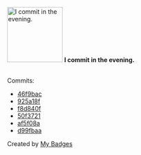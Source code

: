 <img src="https://my-badges.github.io/my-badges/evening-commits.png" alt="I commit in the evening." title="I commit in the evening." width="128">
<strong>I commit in the evening.</strong>
<br><br>

Commits:

- <a href="https://github.com/1e9y/adventofcode/commit/46f9bac4d6622263b5ece7992c8ffaf39a22bb1b">46f9bac</a>
- <a href="https://github.com/1e9y/adventofcode/commit/925a18fde99aaabf5c0aebd65f99b4b207012e9f">925a18f</a>
- <a href="https://github.com/1e9y/adventofcode/commit/f8d840f19240bcd30ef3251dc2f52b40c2983750">f8d840f</a>
- <a href="https://github.com/1e9y/dotfiles/commit/50f37214d72bc8bcb29037bcc516ac10a83cd477">50f3721</a>
- <a href="https://github.com/1e9y/adventofcode/commit/af5f08a26c2f43a11244dd9f7e781ea42a07ea2a">af5f08a</a>
- <a href="https://github.com/1e9y/featurevisor-go/commit/d99fbaa3c60303f762b9c37e497d6fdf9d158904">d99fbaa</a>


Created by <a href="https://github.com/my-badges/my-badges">My Badges</a>